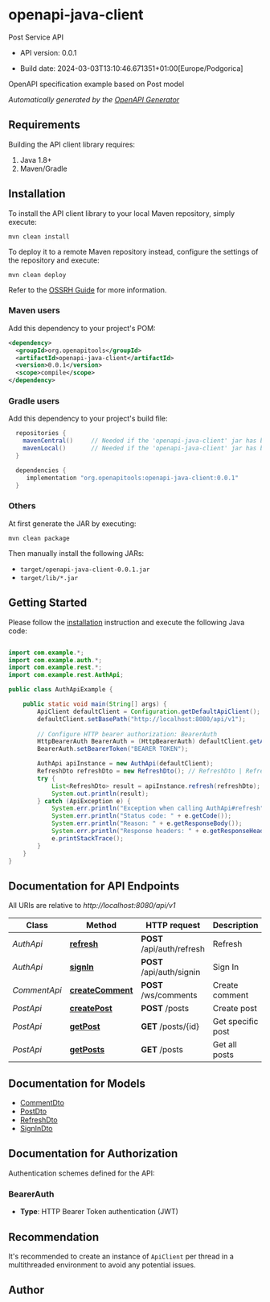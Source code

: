 # openapi-java-client

Post Service API

- API version: 0.0.1

- Build date: 2024-03-03T13:10:46.671351+01:00[Europe/Podgorica]

OpenAPI specification example based on Post model


*Automatically generated by the [OpenAPI Generator](https://openapi-generator.tech)*

## Requirements

Building the API client library requires:

1. Java 1.8+
2. Maven/Gradle

## Installation

To install the API client library to your local Maven repository, simply execute:

```shell
mvn clean install
```

To deploy it to a remote Maven repository instead, configure the settings of the repository and execute:

```shell
mvn clean deploy
```

Refer to the [OSSRH Guide](http://central.sonatype.org/pages/ossrh-guide.html) for more information.

### Maven users

Add this dependency to your project's POM:

```xml
<dependency>
  <groupId>org.openapitools</groupId>
  <artifactId>openapi-java-client</artifactId>
  <version>0.0.1</version>
  <scope>compile</scope>
</dependency>
```

### Gradle users

Add this dependency to your project's build file:

```groovy
  repositories {
    mavenCentral()     // Needed if the 'openapi-java-client' jar has been published to maven central.
    mavenLocal()       // Needed if the 'openapi-java-client' jar has been published to the local maven repo.
  }

  dependencies {
     implementation "org.openapitools:openapi-java-client:0.0.1"
  }
```

### Others

At first generate the JAR by executing:

```shell
mvn clean package
```

Then manually install the following JARs:

- `target/openapi-java-client-0.0.1.jar`
- `target/lib/*.jar`

## Getting Started

Please follow the [installation](#installation) instruction and execute the following Java code:

```java

import com.example.*;
import com.example.auth.*;
import com.example.rest.*;
import com.example.rest.AuthApi;

public class AuthApiExample {

    public static void main(String[] args) {
        ApiClient defaultClient = Configuration.getDefaultApiClient();
        defaultClient.setBasePath("http://localhost:8080/api/v1");
        
        // Configure HTTP bearer authorization: BearerAuth
        HttpBearerAuth BearerAuth = (HttpBearerAuth) defaultClient.getAuthentication("BearerAuth");
        BearerAuth.setBearerToken("BEARER TOKEN");

        AuthApi apiInstance = new AuthApi(defaultClient);
        RefreshDto refreshDto = new RefreshDto(); // RefreshDto | Refresh
        try {
            List<RefreshDto> result = apiInstance.refresh(refreshDto);
            System.out.println(result);
        } catch (ApiException e) {
            System.err.println("Exception when calling AuthApi#refresh");
            System.err.println("Status code: " + e.getCode());
            System.err.println("Reason: " + e.getResponseBody());
            System.err.println("Response headers: " + e.getResponseHeaders());
            e.printStackTrace();
        }
    }
}

```

## Documentation for API Endpoints

All URIs are relative to *http://localhost:8080/api/v1*

Class | Method | HTTP request | Description
------------ | ------------- | ------------- | -------------
*AuthApi* | [**refresh**](docs/AuthApi.md#refresh) | **POST** /api/auth/refresh | Refresh
*AuthApi* | [**signIn**](docs/AuthApi.md#signIn) | **POST** /api/auth/signin | Sign In
*CommentApi* | [**createComment**](docs/CommentApi.md#createComment) | **POST** /ws/comments | Create comment
*PostApi* | [**createPost**](docs/PostApi.md#createPost) | **POST** /posts | Create post
*PostApi* | [**getPost**](docs/PostApi.md#getPost) | **GET** /posts/{id} | Get specific post
*PostApi* | [**getPosts**](docs/PostApi.md#getPosts) | **GET** /posts | Get all posts


## Documentation for Models

 - [CommentDto](docs/CommentDto.md)
 - [PostDto](docs/PostDto.md)
 - [RefreshDto](docs/RefreshDto.md)
 - [SignInDto](docs/SignInDto.md)


<a id="documentation-for-authorization"></a>
## Documentation for Authorization


Authentication schemes defined for the API:
<a id="BearerAuth"></a>
### BearerAuth


- **Type**: HTTP Bearer Token authentication (JWT)


## Recommendation

It's recommended to create an instance of `ApiClient` per thread in a multithreaded environment to avoid any potential issues.

## Author



